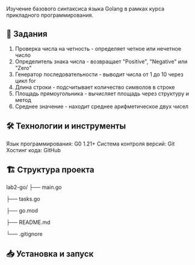Изучение базового синтаксиса языка Golang в рамках курса прикладного программирования.

## 🎯 Задания 

1. Проверка числа на четность - определяет четное или нечетное число
2. Определитель знака числа - возвращает "Positive", "Negative" или "Zero"
3. Генератор последовательности - выводит числа от 1 до 10 через цикл for
4. Длина строки - подсчитывает количество символов в строке
5. Площадь прямоугольника - вычисляет площадь через структуру и метод
6. Среднее значение - находит среднее арифметическое двух чисел

## 🛠 Технологии и инструменты

Язык программирования: G0 1.21+
Система контроля версий: Git
Хостинг кода: GitHub

## 🏗️ Структура проекта
lab2-go/
├── main.go

├── tasks.go

├── go.mod

├── README.md    

└── .gitignore

## 📥 Установка и запуск



